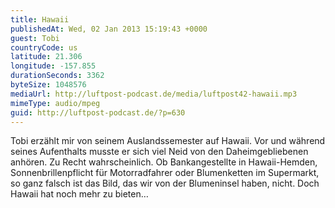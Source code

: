 ```yaml
---
title: Hawaii
publishedAt: Wed, 02 Jan 2013 15:19:43 +0000
guest: Tobi
countryCode: us
latitude: 21.306
longitude: -157.855
durationSeconds: 3362
byteSize: 1048576
mediaUrl: http://luftpost-podcast.de/media/luftpost42-hawaii.mp3
mimeType: audio/mpeg
guid: http://luftpost-podcast.de/?p=630
---
```


Tobi erzählt mir von seinem Auslandssemester auf Hawaii. Vor und während seines Aufenthalts musste er sich viel Neid von den Daheimgebliebenen anhören. Zu Recht wahrscheinlich. Ob Bankangestellte in Hawaii-Hemden, Sonnenbrillenpflicht für Motorradfahrer oder Blumenketten im Supermarkt, so ganz falsch ist das Bild, das wir von der Blumeninsel haben, nicht. Doch Hawaii hat noch mehr zu bieten…
